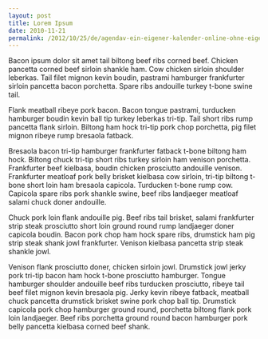 ```yaml
---
layout: post
title: Lorem Ipsum
date: 2010-11-21
permalink: /2012/10/25/de/agendav-ein-eigener-kalender-online-ohne-eigenen-server/
---
```


Bacon ipsum dolor sit amet tail biltong beef ribs corned beef. Chicken pancetta
corned beef sirloin shankle ham. Cow chicken sirloin shoulder leberkas. Tail
filet mignon kevin boudin, pastrami hamburger frankfurter sirloin pancetta bacon
porchetta. Spare ribs andouille turkey t-bone swine tail.

Flank meatball ribeye pork bacon. Bacon tongue pastrami, turducken hamburger
boudin kevin ball tip turkey leberkas tri-tip. Tail short ribs rump pancetta
flank sirloin. Biltong ham hock tri-tip pork chop porchetta, pig filet mignon
ribeye rump bresaola fatback.

Bresaola bacon tri-tip hamburger frankfurter fatback t-bone biltong ham hock.
Biltong chuck tri-tip short ribs turkey sirloin ham venison porchetta.
Frankfurter beef kielbasa, boudin chicken prosciutto andouille venison.
Frankfurter meatloaf pork belly brisket kielbasa cow sirloin, tri-tip biltong
t-bone short loin ham bresaola capicola. Turducken t-bone rump cow. Capicola
spare ribs pork shankle swine, beef ribs landjaeger meatloaf salami chuck doner
andouille.

Chuck pork loin flank andouille pig. Beef ribs tail brisket, salami frankfurter
strip steak prosciutto short loin ground round rump landjaeger doner capicola
boudin. Bacon pork chop ham hock spare ribs, drumstick ham pig strip steak shank
jowl frankfurter. Venison kielbasa pancetta strip steak shankle jowl.

Venison flank prosciutto doner, chicken sirloin jowl. Drumstick jowl jerky pork
tri-tip bacon ham hock t-bone prosciutto hamburger. Tongue hamburger shoulder
andouille beef ribs turducken prosciutto, ribeye tail beef filet mignon kevin
bresaola pig. Jerky kevin ribeye fatback, meatball chuck pancetta drumstick
brisket swine pork chop ball tip. Drumstick capicola pork chop hamburger ground
round, porchetta biltong flank pork loin landjaeger. Beef ribs porchetta ground
round bacon hamburger pork belly pancetta kielbasa corned beef shank.

